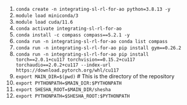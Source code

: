 1. `conda create -n integrating-sl-rl-for-ao python=3.8.13 -y`
2. `module load miniconda/3`
3. `module load cuda/11.6`
4. `conda activate integrating-sl-rl-for-ao`
5. `conda install -c compass compass==5.2.1 -y`
5. `conda run -n integrating-sl-rl-for-ao conda list compass`
6. `conda run -n integrating-sl-rl-for-ao pip install gym==0.26.2`
7. `conda run -n integrating-sl-rl-for-ao pip install torch==2.0.1+cu117 torchvision==0.15.2+cu117 torchaudio==2.0.2+cu117 --index-url https://download.pytorch.org/whl/cu117`
8. `export MAIN_DIR=$(pwd)` # This is the directory of the repository
9. `export PYTHONPATH=$MAIN_DIR:$PYTHONPATH`
10. `export SHESHA_ROOT=$MAIN_DIR/shesha`
11. `export PYTHONPATH=$SHESHA_ROOT:$PYTHONPATH`

